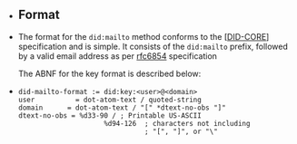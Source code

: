 - ## Format
- The format for the `did:mailto` method conforms to the [[DID-CORE](https://w3c-ccg.github.io/did-method-key/#bib-did-core)]
  specification and is simple. It consists of the  `did:mailto`  prefix,
  followed by a valid email address as per [rfc6854](https://datatracker.ietf.org/doc/html/rfc6854) specification
  
  The ABNF for the key format is described below:
- ```
  did-mailto-format := did:key:<user>@<domain>
  user   		= dot-atom-text / quoted-string
  domain      = dot-atom-text / "[" *dtext-no-obs "]"
  dtext-no-obs = %d33-90 / ; Printable US-ASCII
                       %d94-126  ; characters not including
                                 ; "[", "]", or "\"
  ```